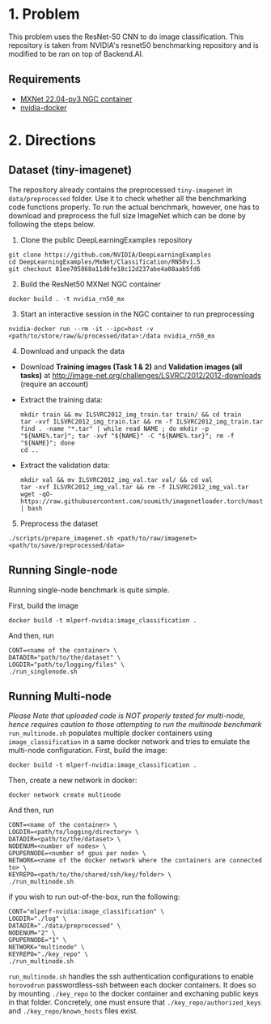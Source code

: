 # 1. Problem

This problem uses the ResNet-50 CNN to do image classification.
This repository is taken from NVIDIA's resnet50 benchmarking repository and is modified to be ran on top of Backend.AI.

## Requirements
* [MXNet 22.04-py3 NGC container](https://ngc.nvidia.com/catalog/containers/nvidia:mxnet)
* [nvidia-docker](https://github.com/NVIDIA/nvidia-docker)

# 2. Directions

## Dataset (tiny-imagenet)
The repository already contains the preprocessed `tiny-imagenet` in `data/preprocessed` folder. Use it to check whether all the benchmarking code functions properly. To run the actual benchmark, however, one has to download and preprocess the full size ImageNet which can be done by following the steps below.

1. Clone the public DeepLearningExamples repository
```
git clone https://github.com/NVIDIA/DeepLearningExamples
cd DeepLearningExamples/MxNet/Classification/RN50v1.5
git checkout 81ee705868a11d6fe18c12d237abe4a08aab5fd6
```

2. Build the ResNet50 MXNet NGC container
```
docker build . -t nvidia_rn50_mx
```

3. Start an interactive session in the NGC container to run preprocessing
```
nvidia-docker run --rm -it --ipc=host -v <path/to/store/raw/&/processed/data>:/data nvidia_rn50_mx
```

4. Download and unpack the data
* Download **Training images (Task 1 &amp; 2)** and **Validation images (all tasks)** at http://image-net.org/challenges/LSVRC/2012/2012-downloads (require an account)
* Extract the training data:
    ```
    mkdir train && mv ILSVRC2012_img_train.tar train/ && cd train
    tar -xvf ILSVRC2012_img_train.tar && rm -f ILSVRC2012_img_train.tar
    find . -name "*.tar" | while read NAME ; do mkdir -p "${NAME%.tar}"; tar -xvf "${NAME}" -C "${NAME%.tar}"; rm -f "${NAME}"; done
    cd ..
    ```
    
* Extract the validation data:
    ```
    mkdir val && mv ILSVRC2012_img_val.tar val/ && cd val 
    tar -xvf ILSVRC2012_img_val.tar && rm -f ILSVRC2012_img_val.tar
    wget -qO- https://raw.githubusercontent.com/soumith/imagenetloader.torch/master/valprep.sh | bash
    ```

5. Preprocess the dataset
```
./scripts/prepare_imagenet.sh <path/to/raw/imagenet> <path/to/save/preprocessed/data>
```

## Running Single-node
Running single-node benchmark is quite simple.

First, build the image
```
docker build -t mlperf-nvidia:image_classification .
```

And then, run
```
CONT=<name of the container> \
DATADIR="path/to/the/dataset" \
LOGDIR="path/to/logging/files" \
./run_singlenode.sh
```

## Running Multi-node
*Please Note that uploaded code is NOT properly tested for multi-node, hence requires caution to those attempting to run the multinode benchmark*
`run_multinode.sh` populates multiple docker containers using `image_classification` in a same docker network and tries to emulate the multi-node configuration.
First, build the image:
```
docker build -t mlperf-nvidia:image_classification .
```

Then, create a new network in docker:
```
docker network create multinode
```

And then, run
```
CONT=<name of the container> \
LOGDIR=<path/to/logging/directory> \
DATADIR=<path/to/the/dataset> \
NODENUM=<number of nodes> \
GPUPERNODE=<number of gpus per node> \
NETWORK=<name of the docker network where the containers are connected to> \
KEYREPO=<path/to/the/shared/ssh/key/folder> \
./run_multinode.sh
```
if you wish to run out-of-the-box, run the following:
```
CONT="mlperf-nvidia:image_classification" \
LOGDIR="./log" \
DATADIR="./data/preprocessed" \
NODENUM="2" \
GPUPERNODE="1" \
NETWORK="multinode" \
KEYREPO="./key_repo" \
./run_multinode.sh
```

`run_multinode.sh` handles the ssh authentication configurations to enable `horovodrun` passwordless-ssh between each docker containers. It does so by mounting `./key_repo` to the docker container and exchaning public keys in that folder. Concretely, one must ensure that `./key_repo/authorized_keys` and `./key_repo/known_hosts` files exist.

